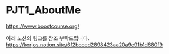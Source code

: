 # PJT1_AboutMe
https://www.boostcourse.org/

아래 노션의 링크를 참조 부탁드립니다.
https://korjos.notion.site/6f2bcced2898423aa20a9c91b1d680f9
